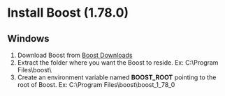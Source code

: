 # Install Boost (1.78.0)
## Windows
1. Download Boost from [Boost Downloads](https://www.boost.org/users/download/)
2. Extract the folder where you want the Boost to reside. Ex: C:\Program Files\boost\
3. Create an environment variable named **BOOST_ROOT** pointing to the root of Boost. Ex: C:\Program Files\boost\boost_1_78_0